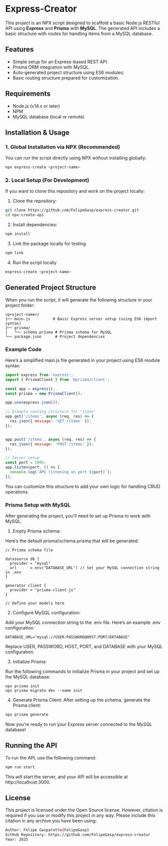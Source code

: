 # Express-Creator

This project is an NPX script designed to scaffold a basic Node.js RESTful API using **Express** and **Prisma** with **MySQL**. The generated API includes a basic structure with routes for handling items from a MySQL database.

## Features

- Simple setup for an Express-based REST API.
- Prisma ORM integration with MySQL.
- Auto-generated project structure using ES6 modules.
- Basic routing structure prepared for customization.

## Requirements

- Node.js (v14.x or later)
- NPM
- MySQL database (local or remote)

## Installation & Usage

### 1. Global Installation via NPX (Recommended)

You can run the script directly using NPX without installing globally:

```bash
npx express-create <project-name>
```
### 2. Local Setup (For Development)

If you want to clone this repository and work on the project locally:

1. Clone the repository:

```bash
git clone https://github.com/FelipeGasp/express-creator.git
cd npx-create-api
```
2. Install dependencies:

```bash
npm install
```
3. Link the package locally for testing
```bash
npm link
```
4. Run the script locally
```bash
express-create <project-name>
```
## Generated Project Structure
When you run the script, it will generate the following structure in your project folder:
```pgsql
<project-name>/
├── main.js          # Basic Express server setup (using ES6 import syntax)
├── prisma/
│   └── schema.prisma # Prisma schema for MySQL
└── package.json      # Project dependencies
```

### Example Code
Here’s a simplified main.js file generated in your project using ES6 module syntax:
```js
import express from 'express';
import { PrismaClient } from '@prisma/client';

const app = express();
const prisma = new PrismaClient();

app.use(express.json());

// Example routing structure for "items"
app.get('/items', async (req, res) => {
  res.json({ message: 'GET /items' });
});


app.post('/items', async (req, res) => {
  res.json({ message: 'POST /items' });
});

// Server setup
const port = 3000;
app.listen(port, () => {
  console.log(`API listening on port ${port}`);
});
```
You can customize this structure to add your own logic for handling CRUD operations.

### Prisma Setup with MySQL
After generating the project, you'll need to set up Prisma to work with MySQL.

   1. Empty Prisma schema:

Here’s the default prisma/schema.prisma that will be generated:
```prisma
// Prisma schema file

datasource db {
  provider = "mysql"
  url      = env("DATABASE_URL") // Set your MySQL connection string in .env
}

generator client {
  provider = "prisma-client-js"
}

// Define your models here

```
2. Configure MySQL configuration:

Add your MySQL connection string to the .env file. Here’s an example .env configuration:

```mysql
DATABASE_URL="mysql://USER:PASSWORD@HOST:PORT/DATABASE"
```
Replace USER, PASSWORD, HOST, PORT, and DATABASE with your MySQL configuration.

3. Initialize Prisma:

Run the following commands to initialize Prisma in your project and set up the MySQL database:
```prisma
npx prisma init
npx prisma migrate dev --name init
```

4. Generate Prisma Client:
After setting up the schema, generate the Prisma client:
```bash
npx prisma generate
```
Now you're ready to run your Express server connected to the MySQL database!

## Running the API
To run the API, use the following command:

```bash
npm run start
```
This will start the server, and your API will be accessible at http://localhost:3000.

## License
This project is licensed under the Open Source license. However, citation is required if you use or modify this project in any way.
Please include this citation in any archive you have been using:
```bash
Author: Felipe Gasparotto(FelipeGasp)
GitHub Repository: https://github.com/FelipeGasp/express-creator
Year: 2025
```